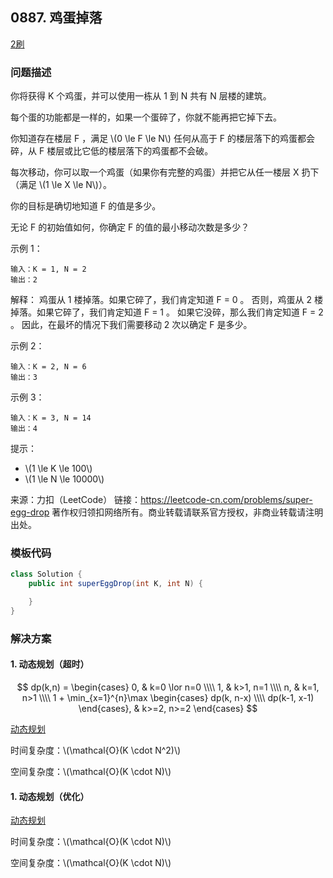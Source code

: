 ## 0887. 鸡蛋掉落

<script src="https://cdn.bootcss.com/mathjax/2.7.7/MathJax.js?config=TeX-AMS-MML_HTMLorMML"></script>

[2刷](qu0887/solu/Solution.java)

### 问题描述

你将获得 K 个鸡蛋，并可以使用一栋从 1 到 N  共有 N 层楼的建筑。

每个蛋的功能都是一样的，如果一个蛋碎了，你就不能再把它掉下去。

你知道存在楼层 F ，满足 \\(0 \le F \le N\\) 任何从高于 F 的楼层落下的鸡蛋都会碎，从 F 楼层或比它低的楼层落下的鸡蛋都不会破。

每次移动，你可以取一个鸡蛋（如果你有完整的鸡蛋）并把它从任一楼层 X 扔下（满足 \\(1 \le X \le N\\)）。

你的目标是确切地知道 F 的值是多少。

无论 F 的初始值如何，你确定 F 的值的最小移动次数是多少？

 

示例 1：

```
输入：K = 1, N = 2
输出：2
```
解释：
鸡蛋从 1 楼掉落。如果它碎了，我们肯定知道 F = 0 。
否则，鸡蛋从 2 楼掉落。如果它碎了，我们肯定知道 F = 1 。
如果它没碎，那么我们肯定知道 F = 2 。
因此，在最坏的情况下我们需要移动 2 次以确定 F 是多少。

示例 2：

```
输入：K = 2, N = 6
输出：3
```

示例 3：

```
输入：K = 3, N = 14
输出：4
```

 

提示：

* \\(1 \le K \le 100\\)
* \\(1 \le N \le 10000\\)

来源：力扣（LeetCode）
链接：https://leetcode-cn.com/problems/super-egg-drop
著作权归领扣网络所有。商业转载请联系官方授权，非商业转载请注明出处。

### 模板代码

``` java
class Solution {
    public int superEggDrop(int K, int N) {

    }
}
```

### 解决方案

#### 1. 动态规划（超时）

$$
dp(k,n) = 
\begin{cases}
0, & k=0 \lor n=0 \\\\
1, & k>1, n=1 \\\\
n, & k=1, n>1 \\\\
1 + \min_{x=1}^{n}\max
\begin{cases}
dp(k, n-x) \\\\
dp(k-1, x-1)
\end{cases}, & k>=2, n>=2
\end{cases}
$$

[动态规划](qu0887/solu1/Solution.java)

时间复杂度：\\(\mathcal{O}(K \cdot N^2)\\)

空间复杂度：\\(\mathcal{O}(K \cdot N)\\)

#### 1. 动态规划（优化）

[动态规划](qu0887/solu2/Solution.java)

时间复杂度：\\(\mathcal{O}(K \cdot N)\\)

空间复杂度：\\(\mathcal{O}(K \cdot N)\\)

